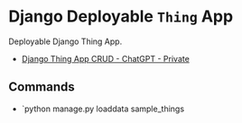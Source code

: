 # Django Deployable `Thing` App

Deployable Django Thing App.

- [Django Thing App CRUD - ChatGPT - Private](https://chatgpt.com/c/68274fa1-132c-8002-b05b-20e1782f1763)

## Commands

- `python manage.py loaddata sample_things

